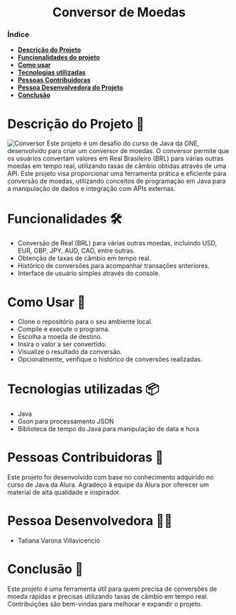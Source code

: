 
<h1 align="center"> Conversor de Moedas</h1>

### Índice 

- **[Descrição do Projeto](#descrição-do-projeto-)**
- **[Funcionalidades do projeto](#funcionalidades-)**
- **[Como usar](#como-usar-)**
- **[Tecnologias utilizadas](#tecnologias-utilizadas-)**
- **[Pessoas Contribuidoras](#pessoas-contribuidoras-)**
- **[Pessoa Desenvolvedora do Projeto](#pessoa-desenvolvedora-)**
- **[Conclusão](#conclusão-)**


# Descrição do Projeto 🎯
![Conversor](https://github.com/Tativv/Conversor-de-Moedas/assets/135656585/8e094114-5cb8-4c1e-b922-ca0f5e313591)
Este projeto é um desafio do curso de Java da ONE, desenvolvido para criar um conversor de moedas. O conversor permite que os usuários convertam valores em Real Brasileiro (BRL) para várias outras moedas em tempo real, utilizando taxas de câmbio obtidas através de uma API. Este projeto visa proporcionar uma ferramenta prática e eficiente para conversão de moedas, utilizando conceitos de programação em Java para a manipulação de dados e integração com APIs externas.

# Funcionalidades 🛠️
* Conversão de Real (BRL) para várias outras moedas, incluindo USD, EUR, GBP, JPY, AUD, CAD, entre outras.
* Obtenção de taxas de câmbio em tempo real.
* Histórico de conversões para acompanhar transações anteriores.
* Interface de usuário simples através do console.

# Como Usar 🚀
* Clone o repositório para o seu ambiente local.
* Compile e execute o programa.
* Escolha a moeda de destino.
* Insira o valor a ser convertido.
* Visualize o resultado da conversão.
* Opcionalmente, verifique o histórico de conversões realizadas.

# Tecnologias utilizadas 📦
* Java
* Gson para processamento JSON
* Biblioteca de tempo do Java para manipulação de data e hora

# Pessoas Contribuidoras 🤝
Este projeto foi desenvolvido com base no conhecimento adquirido no curso de Java da Alura. Agradeço à equipe da Alura por oferecer um material de alta qualidade e inspirador.
  
# Pessoa Desenvolvedora 👨‍💻
* Tatiana Varona Villavicencio

# Conclusão 📜
Este projeto é uma ferramenta útil para quem precisa de conversões de moeda rápidas e precisas utilizando taxas de câmbio em tempo real. Contribuições são bem-vindas para melhorar e expandir o projeto.
